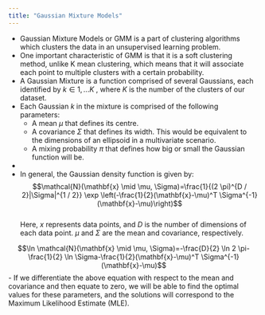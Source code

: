 ```yaml
---
title: "Gaussian Mixture Models"
---
```


- Gaussian Mixture Models or GMM is a part of clustering algorithms which clusters the data in an unsupervised learning problem.  
- One important characteristic of GMM is that it is a soft clustering method, unlike K mean clustering, which means that it will associate each point to multiple clusters with a certain probability.  
- A Gaussian Mixture is a function comprised of several Gaussians, each identified by $k \in {1, ...K}$ , where $K$ is the number of the clusters of our dataset.  
- Each Gaussian $k$ in the mixture is comprised of the following parameters:  
	- A mean $\mu$ that defines its centre.  
	- A covariance $\Sigma$ that defines its width. This would be equivalent to the dimensions of an ellipsoid in a multivariate scenario.  
	- A mixing probability $\pi$ that defines how big or small the Gaussian function will be.  
-  
- In general, the Gaussian density function is given by:  
$$\mathcal{N}(\mathbf{x} \mid \mu, \Sigma)=\frac{1}{(2 \pi)^{D / 2}|\Sigma|^{1 / 2}} \exp \left(-\frac{1}{2}(\mathbf{x}-\mu)^T \Sigma^{-1}(\mathbf{x}-\mu)\right)$$  
  Here, $x$ represents data points, and $D$ is the number of dimensions of each data point. $\mu$ and $\Sigma$ are the mean and covariance, respectively.  
    
$$\ln \mathcal{N}(\mathbf{x} \mid \mu, \Sigma)=-\frac{D}{2} \ln 2 \pi-\frac{1}{2} \ln \Sigma-\frac{1}{2}(\mathbf{x}-\mu)^T \Sigma^{-1}(\mathbf{x}-\mu)$$ - If we differentiate the above equation with respect to the mean and covariance and then equate to zero, we will be able to find the optimal values for these parameters, and the solutions will correspond to the Maximum Likelihood Estimate (MLE).  
